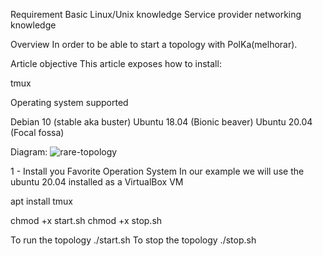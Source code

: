 Requirement
Basic Linux/Unix knowledge
Service provider networking knowledge


Overview
In order to be able to start a topology with PolKa(melhorar). 

Article objective
This article exposes how to install:

tmux

Operating system supported

Debian 10 (stable aka buster)
Ubuntu 18.04 (Bionic beaver)
Ubuntu 20.04 (Focal fossa)

Diagram: 
![rare-topology](https://user-images.githubusercontent.com/56919528/145196623-cc872b6d-7c48-4d83-9410-e6f2e1e23836.jpeg)

1 - Install you Favorite Operation System
In our example we will use the ubuntu 20.04 installed as a VirtualBox VM


apt install tmux

chmod +x start.sh chmod +x stop.sh

To run the topology ./start.sh To stop the topology ./stop.sh
